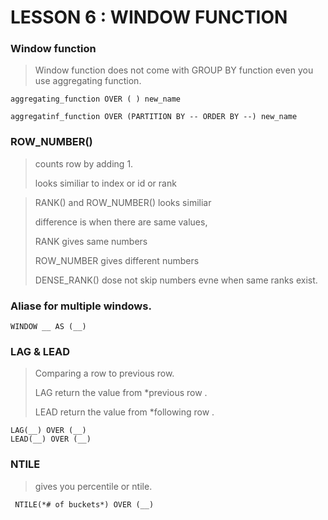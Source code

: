 # LESSON 6 : WINDOW FUNCTION

### Window function

> Window function does not come with GROUP BY function even you use aggregating function.


    aggregating_function OVER ( ) new_name
    
    aggregatinf_function OVER (PARTITION BY -- ORDER BY --) new_name
    
### ROW_NUMBER()

> counts row by adding 1.
>
> looks similiar to index or id or rank

> RANK() and ROW_NUMBER() looks similiar
>
> difference is when there are same values,
>
> RANK gives same numbers
>
> ROW_NUMBER gives different numbers
>
> DENSE_RANK() dose not skip numbers evne when same ranks exist.

### Aliase for multiple windows.

    WINDOW __ AS (__)
    
### LAG & LEAD

> Comparing a row to previous row.
>
> LAG return the value from *previous row .
>
> LEAD return the value from *following row .

    LAG(__) OVER (__)
    LEAD(__) OVER (__)

### NTILE

> gives you percentile or ntile.

     NTILE(*# of buckets*) OVER (__)









